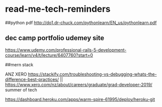# read-me-tech-reminders


##python pdf
http://do1.dr-chuck.com/pythonlearn/EN_us/pythonlearn.pdf


## dec camp portfolio udemey site
https://www.udemy.com/professional-rails-5-development-course/learn/v4/t/lecture/6407760?start=0

##mern stack

ANZ
XERO https://stackify.com/troubleshooting-vs-debugging-whats-the-difference-best-practices/  || https://www.xero.com/nz/about/careers/graduate/grad-developer-2019/
summer of tech


https://dashboard.heroku.com/apps/warm-spire-61995/deploy/heroku-git
